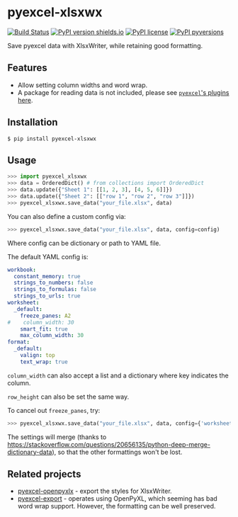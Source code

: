 # pyexcel-xlsxwx

[![Build Status](https://travis-ci.org/patarapolw/pyexcel-xlsxwx.svg?branch=master)](https://travis-ci.org/patarapolw/pyexcel-xlsxwx)
[![PyPI version shields.io](https://img.shields.io/pypi/v/pyexcel_xlsxwx.svg)](https://pypi.python.org/pypi/pyexcel_xlsxwx/)
[![PyPI license](https://img.shields.io/pypi/l/pyexcel_xlsxwx.svg)](https://pypi.python.org/pypi/pyexcel_xlsxwx/)
[![PyPI pyversions](https://img.shields.io/pypi/pyversions/pyexcel_xlsxwx.svg)](https://pypi.python.org/pypi/pyexcel_xlsxwx/)

Save pyexcel data with XlsxWriter, while retaining good formatting.

## Features

- Allow setting column widths and word wrap.
- A package for reading data is not included, please see [`pyexcel`'s plugins here](https://github.com/pyexcel/pyexcel#available-plugins).

## Installation

```commandline
$ pip install pyexcel-xlsxwx
```

## Usage

```python
>>> import pyexcel_xlsxwx
>>> data = OrderedDict() # from collections import OrderedDict
>>> data.update({"Sheet 1": [[1, 2, 3], [4, 5, 6]]})
>>> data.update({"Sheet 2": [["row 1", "row 2", "row 3"]]})
>>> pyexcel_xlsxwx.save_data("your_file.xlsx", data)
```

You can also define a custom config via:
```python
>>> pyexcel_xlsxwx.save_data("your_file.xlsx", data, config=config)
```
Where config can be dictionary or path to YAML file.

The default YAML config is:

```yaml
workbook:
  constant_memory: true
  strings_to_numbers: false
  strings_to_formulas: false
  strings_to_urls: true
worksheet:
  _default:
    freeze_panes: A2
#    column_width: 30
    smart_fit: true
    max_column_width: 30
format:
  _default:
    valign: top
    text_wrap: true
```
`column_width` can also accept a list and a dictionary where key indicates the column.

`row_height` can also be set the same way.

To cancel out `freeze_panes`, try:

```python
>>> pyexcel_xlsxwx.save_data("your_file.xlsx", data, config={'worksheet': {'_default': {'freeze_panes': None}}})
```

The settings will merge (thanks to https://stackoverflow.com/questions/20656135/python-deep-merge-dictionary-data), so that the other formattings won't be lost.

## Related projects

- [pyexcel-openpyxlx](https://github.com/patarapolw/pyexcel-openpyxlx) - export the styles for XlsxWriter.
- [pyexcel-export](https://github.com/patarapolw/pyexcel-export) - operates using OpenPyXL, which seeming has bad word wrap support. However, the formatting can be well preserved.
